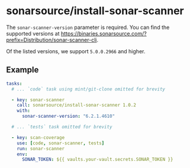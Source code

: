 # sonarsource/install-sonar-scanner

The `sonar-scanner-version` parameter is required. You can find the supported versions at https://binaries.sonarsource.com/?prefix=Distribution/sonar-scanner-cli.

Of the listed versions, we support `5.0.0.2966` and higher.

## Example

```yaml
tasks:
  # ... `code` task using mint/git-clone omitted for brevity

  - key: sonar-scanner
    call: sonarsource/install-sonar-scanner 1.0.2
    with:
      sonar-scanner-version: "6.2.1.4610"

  # ... `tests` task omitted for brevity

  - key: scan-coverage
    use: [code, sonar-scanner, tests]
    run: sonar-scanner
    env:
      SONAR_TOKEN: ${{ vaults.your-vault.secrets.SONAR_TOKEN }}
```
